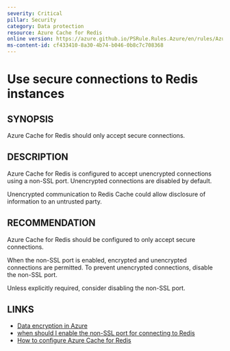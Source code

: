 ```yaml
---
severity: Critical
pillar: Security
category: Data protection
resource: Azure Cache for Redis
online version: https://azure.github.io/PSRule.Rules.Azure/en/rules/Azure.Redis.NonSslPort/
ms-content-id: cf433410-8a30-4b74-b046-0b8c7c708368
---
```


# Use secure connections to Redis instances

## SYNOPSIS

Azure Cache for Redis should only accept secure connections.

## DESCRIPTION

Azure Cache for Redis is configured to accept unencrypted connections using a non-SSL port.
Unencrypted connections are disabled by default.

Unencrypted communication to Redis Cache could allow disclosure of information to an untrusted party.

## RECOMMENDATION

Azure Cache for Redis should be configured to only accept secure connections.

When the non-SSL port is enabled, encrypted and unencrypted connections are permitted.
To prevent unencrypted connections, disable the non-SSL port.

Unless explicitly required, consider disabling the non-SSL port.

## LINKS

- [Data encryption in Azure](https://learn.microsoft.com/azure/architecture/framework/security/design-storage-encryption#data-in-transit)
- [when should I enable the non-SSL port for connecting to Redis](https://docs.microsoft.com/azure/azure-cache-for-redis/cache-faq#when-should-i-enable-the-non-ssl-port-for-connecting-to-redis)
- [How to configure Azure Cache for Redis](https://docs.microsoft.com/azure/azure-cache-for-redis/cache-configure#access-ports)
